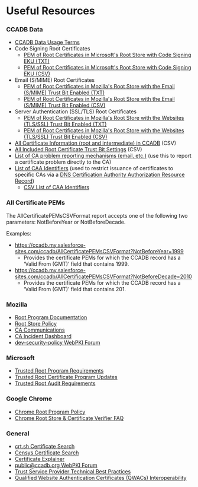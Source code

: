 # Useful Resources #

### CCADB Data ###
* [CCADB Data Usage Terms](rootstores/usage#ccadb-data-usage-terms) 
* Code Signing Root Certificates
  * [PEM of Root Certificates in Microsoft's Root Store with Code Signing EKU (TXT)](https://ccadb.my.salesforce-sites.com/microsoft/IncludedRootsPEMTxtForMSFT?MicrosoftEKUs=Code%20Signing)
  * [PEM of Root Certificates in Microsoft's Root Store with Code Signing EKU (CSV)](https://ccadb.my.salesforce-sites.com/microsoft/IncludedRootsPEMCSVForMSFT?MicrosoftEKUs=Code%20Signing)
* Email (S/MIME) Root Certificates
  * [PEM of Root Certificates in Mozilla's Root Store with the Email (S/MIME) Trust Bit Enabled (TXT)](https://ccadb.my.salesforce-sites.com/mozilla/IncludedRootsPEMTxt?TrustBitsInclude=Email)
  * [PEM of Root Certificates in Mozilla's Root Store with the Email (S/MIME) Trust Bit Enabled (CSV)](https://ccadb.my.salesforce-sites.com/mozilla/IncludedRootsDistrustSMIMEPEMCSV?TrustBitsInclude=Email)
* Server Authentication (SSL/TLS) Root Certificates
  * [PEM of Root Certificates in Mozilla's Root Store with the Websites (TLS/SSL) Trust Bit Enabled (TXT)](https://ccadb.my.salesforce-sites.com/mozilla/IncludedRootsPEMTxt?TrustBitsInclude=Websites)
  * [PEM of Root Certificates in Mozilla's Root Store with the Websites (TLS/SSL) Trust Bit Enabled (CSV)](https://ccadb.my.salesforce-sites.com/mozilla/IncludedRootsDistrustTLSSSLPEMCSV?TrustBitsInclude=Websites)
* [All Certificate Information (root and intermediate) in CCADB](https://ccadb.my.salesforce-sites.com/ccadb/AllCertificateRecordsCSVFormat) (CSV)
* [All Included Root Certificate Trust Bit Settings](https://ccadb.my.salesforce-sites.com/ccadb/AllIncludedRootCertsCSV) (CSV)
* [List of CA problem reporting mechanisms (email, etc.)](https://ccadb.my.salesforce-sites.com/ccadb/AllProblemReportingMechanismsReport) (use this to report a certificate problem directly to the CA)
* [List of CAA Identifiers](https://ccadb.my.salesforce-sites.com/ccadb/AllCAAIdentifiersReport) (used to restrict issuance of certificates to specific CAs via a [DNS Certification Authority Authorization Resource Record](https://tools.ietf.org/html/rfc6844))
    * [CSV List of CAA Identifiers](https://ccadb.my.salesforce-sites.com/ccadb/AllCAAIdentifiersReportCSV) 
    
### All Certificate PEMs ###
The AllCertificatePEMsCSVFormat report accepts one of the following two parameters: NotBeforeYear or NotBeforeDecade.

Examples:
* https://ccadb.my.salesforce-sites.com/ccadb/AllCertificatePEMsCSVFormat?NotBeforeYear=1999
   * Provides the certificate PEMs for which the CCADB record has a ‘Valid From (GMT)’ field that contains 1999.
* https://ccadb.my.salesforce-sites.com/ccadb/AllCertificatePEMsCSVFormat?NotBeforeDecade=2010
   * Provides the certificate PEMs for which the CCADB record has a ‘Valid From (GMT)’ field that contains 201.

### Mozilla ###
* [Root Program Documentation](https://wiki.mozilla.org/CA)
* [Root Store Policy](https://www.mozilla.org/about/governance/policies/security-group/certs/policy/)
* [CA Communications](https://wiki.mozilla.org/CA/Communications)
* [CA Incident Dashboard](https://wiki.mozilla.org/CA/Incident_Dashboard)
* [dev-security-policy WebPKI Forum](https://groups.google.com/a/mozilla.org/g/dev-security-policy)

### Microsoft ###
* [Trusted Root Program Requirements](https://aka.ms/RootCert)
* [Trusted Root Certificate Program Updates](https://aka.ms/rootupdates)
* [Trusted Root Audit Requirements](https://aka.ms/auditreqs)

### Google Chrome ###
* [Chrome Root Program Policy](https://g.co/chrome/root-policy)
* [Chrome Root Store & Certificate Verifier FAQ](https://chromium.googlesource.com/chromium/src/+/main/net/data/ssl/chrome_root_store/faq.md)

### General ###
* [crt.sh Certificate Search](https://crt.sh/)
* [Censys Certificate Search](https://censys.io/)
* [Certificate Explainer](https://tls-observatory.services.mozilla.com/static/certsplainer.html)
* [public@ccadb.org WebPKI Forum](https://groups.google.com/a/ccadb.org/g/public)
* [Trust Service Provider Technical Best Practices](/documents/TSP_Technical_Best_Practices_eIDAS.pdf)
* [Qualified Website Authentication Certificates (QWACs) Interoperability](/documents/Qualified_Website_Authentication_Certificates_Interoperability.pdf)



